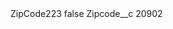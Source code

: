 <?xml version="1.0" encoding="UTF-8"?>
<CustomMetadata xmlns="http://soap.sforce.com/2006/04/metadata" xmlns:xsi="http://www.w3.org/2001/XMLSchema-instance" xmlns:xsd="http://www.w3.org/2001/XMLSchema">
    <label>ZipCode223</label>
    <protected>false</protected>
    <values>
        <field>Zipcode__c</field>
        <value xsi:type="xsd:string">20902</value>
    </values>
</CustomMetadata>
